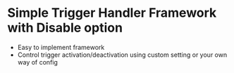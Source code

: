 # Simple Trigger Handler Framework with Disable option

- Easy to implement framework
- Control trigger activation/deactivation using custom setting or your own way of config